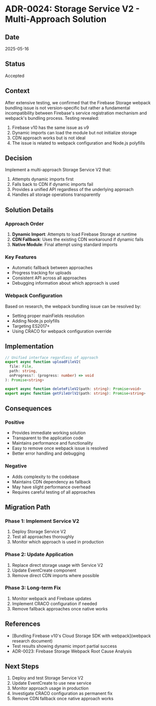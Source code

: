 # ADR-0024: Storage Service V2 - Multi-Approach Solution

## Date
2025-05-16

## Status
Accepted

## Context
After extensive testing, we confirmed that the Firebase Storage webpack bundling issue is not version-specific but rather a fundamental incompatibility between Firebase's service registration mechanism and webpack's bundling process. Testing revealed:

1. Firebase v10 has the same issue as v9
2. Dynamic imports can load the module but not initialize storage
3. CDN approach works but is not ideal
4. The issue is related to webpack configuration and Node.js polyfills

## Decision
Implement a multi-approach Storage Service V2 that:
1. Attempts dynamic imports first
2. Falls back to CDN if dynamic imports fail
3. Provides a unified API regardless of the underlying approach
4. Handles all storage operations transparently

## Solution Details

### Approach Order
1. **Dynamic Import**: Attempts to load Firebase Storage at runtime
2. **CDN Fallback**: Uses the existing CDN workaround if dynamic fails
3. **Native Module**: Final attempt using standard imports

### Key Features
- Automatic fallback between approaches
- Progress tracking for uploads
- Consistent API across all approaches
- Debugging information about which approach is used

### Webpack Configuration
Based on research, the webpack bundling issue can be resolved by:
- Setting proper mainFields resolution
- Adding Node.js polyfills
- Targeting ES2017+
- Using CRACO for webpack configuration override

## Implementation

```typescript
// Unified interface regardless of approach
export async function uploadFileV2(
  file: File,
  path: string,
  onProgress?: (progress: number) => void
): Promise<string>

export async function deleteFileV2(path: string): Promise<void>
export async function getFileUrlV2(path: string): Promise<string>
```

## Consequences

### Positive
- Provides immediate working solution
- Transparent to the application code
- Maintains performance and functionality
- Easy to remove once webpack issue is resolved
- Better error handling and debugging

### Negative
- Adds complexity to the codebase
- Maintains CDN dependency as fallback
- May have slight performance overhead
- Requires careful testing of all approaches

## Migration Path

### Phase 1: Implement Service V2
1. Deploy Storage Service V2
2. Test all approaches thoroughly
3. Monitor which approach is used in production

### Phase 2: Update Application
1. Replace direct storage usage with Service V2
2. Update EventCreate component
3. Remove direct CDN imports where possible

### Phase 3: Long-term Fix
1. Monitor webpack and Firebase updates
2. Implement CRACO configuration if needed
3. Remove fallback approaches once native works

## References
- [Bundling Firebase v10's Cloud Storage SDK with webpack](webpack research document)
- Test results showing dynamic import partial success
- ADR-0023: Firebase Storage Webpack Root Cause Analysis

## Next Steps
1. Deploy and test Storage Service V2
2. Update EventCreate to use new service
3. Monitor approach usage in production
4. Investigate CRACO configuration as permanent fix
5. Remove CDN fallback once native approach works